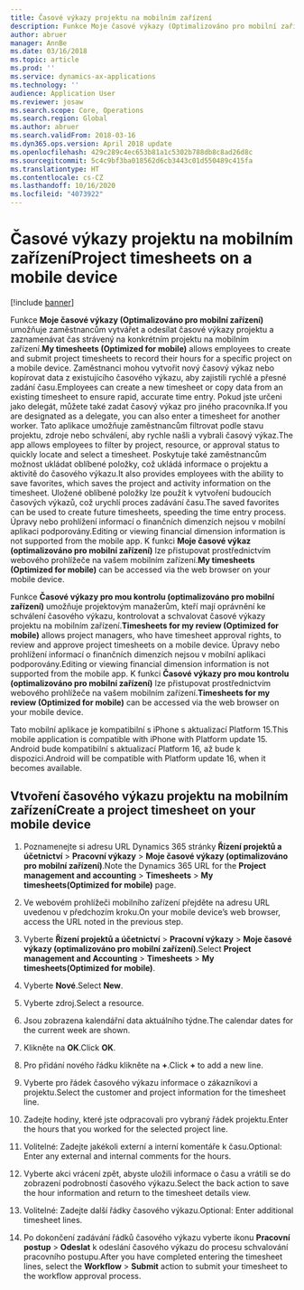 ```yaml
---
title: Časové výkazy projektu na mobilním zařízení
description: Funkce Moje časové výkazy (Optimalizováno pro mobilní zařízení) umožňuje zaměstnancům vytvářet a odesílat časové výkazy projektu a zaznamenávat čas strávený na konkrétním projektu na mobilním zařízení.
author: abruer
manager: AnnBe
ms.date: 03/16/2018
ms.topic: article
ms.prod: ''
ms.service: dynamics-ax-applications
ms.technology: ''
audience: Application User
ms.reviewer: josaw
ms.search.scope: Core, Operations
ms.search.region: Global
ms.author: abruer
ms.search.validFrom: 2018-03-16
ms.dyn365.ops.version: April 2018 update
ms.openlocfilehash: 429c289c4ec653b81a1c5302b788db8c8ad26d8c
ms.sourcegitcommit: 5c4c9bf3ba018562d6cb3443c01d550489c415fa
ms.translationtype: HT
ms.contentlocale: cs-CZ
ms.lasthandoff: 10/16/2020
ms.locfileid: "4073922"
---
```

# <a name="project-timesheets-on-a-mobile-device"></a><span data-ttu-id="1c9fe-103">Časové výkazy projektu na mobilním zařízení</span><span class="sxs-lookup"><span data-stu-id="1c9fe-103">Project timesheets on a mobile device</span></span>

[!include [banner](../includes/banner.md)]

<span data-ttu-id="1c9fe-104">Funkce **Moje časové výkazy (Optimalizováno pro mobilní zařízení)** umožňuje zaměstnancům vytvářet a odesílat časové výkazy projektu a zaznamenávat čas strávený na konkrétním projektu na mobilním zařízení.</span><span class="sxs-lookup"><span data-stu-id="1c9fe-104">**My timesheets (Optimized for mobile)** allows employees to create and submit project timesheets to record their hours for a specific project on a mobile device.</span></span> <span data-ttu-id="1c9fe-105">Zaměstnanci mohou vytvořit nový časový výkaz nebo kopírovat data z existujícího časového výkazu, aby zajistili rychlé a přesné zadání času.</span><span class="sxs-lookup"><span data-stu-id="1c9fe-105">Employees can create a new timesheet or copy data from an existing timesheet to ensure rapid, accurate time entry.</span></span> <span data-ttu-id="1c9fe-106">Pokud jste určeni jako delegát, můžete také zadat časový výkaz pro jiného pracovníka.</span><span class="sxs-lookup"><span data-stu-id="1c9fe-106">If you are designated as a delegate, you can also enter a timesheet for another worker.</span></span> <span data-ttu-id="1c9fe-107">Tato aplikace umožňuje zaměstnancům filtrovat podle stavu projektu, zdroje nebo schválení, aby rychle našli a vybrali časový výkaz.</span><span class="sxs-lookup"><span data-stu-id="1c9fe-107">The app allows employees to filter by project, resource, or approval status to quickly locate and select a timesheet.</span></span> <span data-ttu-id="1c9fe-108">Poskytuje také zaměstnancům možnost ukládat oblíbené položky, což ukládá informace o projektu a aktivitě do časového výkazu.</span><span class="sxs-lookup"><span data-stu-id="1c9fe-108">It also provides employees with the ability to save favorites, which saves the project and activity information on the timesheet.</span></span> <span data-ttu-id="1c9fe-109">Uložené oblíbené položky lze použít k vytvoření budoucích časových výkazů, což urychlí proces zadávání času.</span><span class="sxs-lookup"><span data-stu-id="1c9fe-109">The saved favorites can be used to create future timesheets, speeding the time entry process.</span></span> <span data-ttu-id="1c9fe-110">Úpravy nebo prohlížení informací o finančních dimenzích nejsou v mobilní aplikaci podporovány.</span><span class="sxs-lookup"><span data-stu-id="1c9fe-110">Editing or viewing financial dimension information is not supported from the mobile app.</span></span> <span data-ttu-id="1c9fe-111">K funkci **Moje časové výkaz (optimalizováno pro mobilní zařízení)** lze přistupovat prostřednictvím webového prohlížeče na vašem mobilním zařízení.</span><span class="sxs-lookup"><span data-stu-id="1c9fe-111">**My timesheets (Optimized for mobile)** can be accessed via the web browser on your mobile device.</span></span>

<span data-ttu-id="1c9fe-112">Funkce **Časové výkazy pro mou kontrolu (optimalizováno pro mobilní zařízení)** umožňuje projektovým manažerům, kteří mají oprávnění ke schválení časového výkazu, kontrolovat a schvalovat časové výkazy projektu na mobilním zařízení.</span><span class="sxs-lookup"><span data-stu-id="1c9fe-112">**Timesheets for my review (Optimized for mobile)** allows project managers, who have timesheet approval rights, to review and approve project timesheets on a mobile device.</span></span> <span data-ttu-id="1c9fe-113">Úpravy nebo prohlížení informací o finančních dimenzích nejsou v mobilní aplikaci podporovány.</span><span class="sxs-lookup"><span data-stu-id="1c9fe-113">Editing or viewing financial dimension information is not supported from the mobile app.</span></span> <span data-ttu-id="1c9fe-114">K funkci **Časové výkazy pro mou kontrolu (optimalizováno pro mobilní zařízení)** lze přistupovat prostřednictvím webového prohlížeče na vašem mobilním zařízení.</span><span class="sxs-lookup"><span data-stu-id="1c9fe-114">**Timesheets for my review (Optimized for mobile)** can be accessed via the web browser on your mobile device.</span></span>

<span data-ttu-id="1c9fe-115">Tato mobilní aplikace je kompatibilní s iPhone s aktualizací Platform 15.</span><span class="sxs-lookup"><span data-stu-id="1c9fe-115">This mobile application is compatible with iPhone with Platform update 15.</span></span>
<span data-ttu-id="1c9fe-116">Android bude kompatibilní s aktualizací Platform 16, až bude k dispozici.</span><span class="sxs-lookup"><span data-stu-id="1c9fe-116">Android will be compatible with Platform update 16, when it becomes available.</span></span>

## <a name="create-a-project-timesheet-on-your-mobile-device"></a><span data-ttu-id="1c9fe-117">Vtvoření časového výkazu projektu na mobilním zařízení</span><span class="sxs-lookup"><span data-stu-id="1c9fe-117">Create a project timesheet on your mobile device</span></span>

1.  <span data-ttu-id="1c9fe-118">Poznamenejte si adresu URL Dynamics 365 stránky **Řízení projektů a účetnictví** \> **Pracovní výkazy** \> **Moje časové výkazy (optimalizováno pro mobilní zařízení)**.</span><span class="sxs-lookup"><span data-stu-id="1c9fe-118">Note the Dynamics 365 URL for the **Project management and accounting** \> **Timesheets** \> **My timesheets(Optimized for mobile)** page.</span></span>

2.  <span data-ttu-id="1c9fe-119">Ve webovém prohlížeči mobilního zařízení přejděte na adresu URL uvedenou v předchozím kroku.</span><span class="sxs-lookup"><span data-stu-id="1c9fe-119">On your mobile device’s web browser, access the URL noted in the previous step.</span></span>
 
3.  <span data-ttu-id="1c9fe-120">Vyberte **Řízení projektů a účetnictví** \> **Pracovní výkazy** \> **Moje časové výkazy (optimalizováno pro mobilní zařízení)**.</span><span class="sxs-lookup"><span data-stu-id="1c9fe-120">Select **Project management and Accounting** \> **Timesheets** \> **My timesheets(Optimized for mobile)**.</span></span>

4.  <span data-ttu-id="1c9fe-121">Vyberte **Nové**.</span><span class="sxs-lookup"><span data-stu-id="1c9fe-121">Select **New**.</span></span>

5.  <span data-ttu-id="1c9fe-122">Vyberte zdroj.</span><span class="sxs-lookup"><span data-stu-id="1c9fe-122">Select a resource.</span></span>

6.  <span data-ttu-id="1c9fe-123">Jsou zobrazena kalendářní data aktuálního týdne.</span><span class="sxs-lookup"><span data-stu-id="1c9fe-123">The calendar dates for the current week are shown.</span></span>

7.  <span data-ttu-id="1c9fe-124">Klikněte na **OK**.</span><span class="sxs-lookup"><span data-stu-id="1c9fe-124">Click **OK**.</span></span>

8.  <span data-ttu-id="1c9fe-125">Pro přidání nového řádku klikněte na **+**.</span><span class="sxs-lookup"><span data-stu-id="1c9fe-125">Click **+** to add a new line.</span></span>

9.  <span data-ttu-id="1c9fe-126">Vyberte pro řádek časového výkazu informace o zákazníkovi a projektu.</span><span class="sxs-lookup"><span data-stu-id="1c9fe-126">Select the customer and project information for the timesheet line.</span></span>

10. <span data-ttu-id="1c9fe-127">Zadejte hodiny, které jste odpracovali pro vybraný řádek projektu.</span><span class="sxs-lookup"><span data-stu-id="1c9fe-127">Enter the hours that you worked for the selected project line.</span></span>

11. <span data-ttu-id="1c9fe-128">Volitelné: Zadejte jakékoli externí a interní komentáře k času.</span><span class="sxs-lookup"><span data-stu-id="1c9fe-128">Optional: Enter any external and internal comments for the hours.</span></span>

12. <span data-ttu-id="1c9fe-129">Vyberte akci vrácení zpět, abyste uložili informace o času a vrátili se do zobrazení podrobností časového výkazu.</span><span class="sxs-lookup"><span data-stu-id="1c9fe-129">Select the back action to save the hour information and return to the timesheet details view.</span></span>

13. <span data-ttu-id="1c9fe-130">Volitelné: Zadejte další řádky časového výkazu.</span><span class="sxs-lookup"><span data-stu-id="1c9fe-130">Optional: Enter additional timesheet lines.</span></span>

14. <span data-ttu-id="1c9fe-131">Po dokončení zadávání řádků časového výkazu vyberte ikonu **Pracovní postup** \> **Odeslat** k odeslání časového výkazu do procesu schvalování pracovního postupu.</span><span class="sxs-lookup"><span data-stu-id="1c9fe-131">After you have completed entering the timesheet lines, select the **Workflow** \> **Submit** action to submit your timesheet to the workflow approval process.</span></span>
